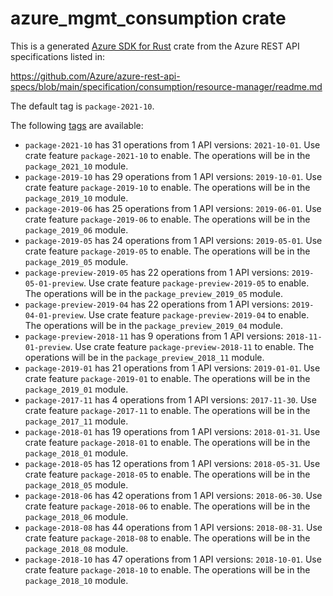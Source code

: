 # azure_mgmt_consumption crate

This is a generated [Azure SDK for Rust](https://github.com/Azure/azure-sdk-for-rust) crate from the Azure REST API specifications listed in:

https://github.com/Azure/azure-rest-api-specs/blob/main/specification/consumption/resource-manager/readme.md

The default tag is `package-2021-10`.

The following [tags](https://github.com/Azure/azure-sdk-for-rust/blob/main/services/tags.md) are available:

- `package-2021-10` has 31 operations from 1 API versions: `2021-10-01`. Use crate feature `package-2021-10` to enable. The operations will be in the `package_2021_10` module.
- `package-2019-10` has 29 operations from 1 API versions: `2019-10-01`. Use crate feature `package-2019-10` to enable. The operations will be in the `package_2019_10` module.
- `package-2019-06` has 25 operations from 1 API versions: `2019-06-01`. Use crate feature `package-2019-06` to enable. The operations will be in the `package_2019_06` module.
- `package-2019-05` has 24 operations from 1 API versions: `2019-05-01`. Use crate feature `package-2019-05` to enable. The operations will be in the `package_2019_05` module.
- `package-preview-2019-05` has 22 operations from 1 API versions: `2019-05-01-preview`. Use crate feature `package-preview-2019-05` to enable. The operations will be in the `package_preview_2019_05` module.
- `package-preview-2019-04` has 22 operations from 1 API versions: `2019-04-01-preview`. Use crate feature `package-preview-2019-04` to enable. The operations will be in the `package_preview_2019_04` module.
- `package-preview-2018-11` has 9 operations from 1 API versions: `2018-11-01-preview`. Use crate feature `package-preview-2018-11` to enable. The operations will be in the `package_preview_2018_11` module.
- `package-2019-01` has 21 operations from 1 API versions: `2019-01-01`. Use crate feature `package-2019-01` to enable. The operations will be in the `package_2019_01` module.
- `package-2017-11` has 4 operations from 1 API versions: `2017-11-30`. Use crate feature `package-2017-11` to enable. The operations will be in the `package_2017_11` module.
- `package-2018-01` has 19 operations from 1 API versions: `2018-01-31`. Use crate feature `package-2018-01` to enable. The operations will be in the `package_2018_01` module.
- `package-2018-05` has 12 operations from 1 API versions: `2018-05-31`. Use crate feature `package-2018-05` to enable. The operations will be in the `package_2018_05` module.
- `package-2018-06` has 42 operations from 1 API versions: `2018-06-30`. Use crate feature `package-2018-06` to enable. The operations will be in the `package_2018_06` module.
- `package-2018-08` has 44 operations from 1 API versions: `2018-08-31`. Use crate feature `package-2018-08` to enable. The operations will be in the `package_2018_08` module.
- `package-2018-10` has 47 operations from 1 API versions: `2018-10-01`. Use crate feature `package-2018-10` to enable. The operations will be in the `package_2018_10` module.